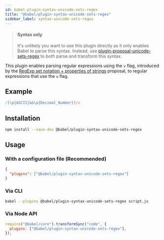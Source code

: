 ```yaml
---
id: babel-plugin-syntax-unicode-sets-regex
title: "@babel/plugin-syntax-unicode-sets-regex"
sidebar_label: syntax-unicode-sets-regex
---
```


> #### Syntax only
>
> It's unlikely you want to use this plugin directly as it only enables Babel to parse this syntax. Instead, use [plugin-proposal-unicode-sets-regex](plugin-proposal-unicode-sets-regex.md) to _both_ parse and transform this syntax.

This plugin enables parsing regular expressions using the `v` flag, introduced by the [RegExp set notation + properties of strings](https://github.com/tc39/proposal-regexp-set-notation) proposal, to regular expressions that use the `u` flag.

## Example

```js
/[\p{ASCII}&&\p{Decimal_Number}]/v
```

## Installation

```sh
npm install --save-dev @babel/plugin-syntax-unicode-sets-regex
```

## Usage

### With a configuration file (Recommended)

```json
{
  "plugins": ["@babel/plugin-syntax-unicode-sets-regex"]
}
```

### Via CLI

```sh
babel --plugins @babel/plugin-syntax-unicode-sets-regex script.js
```

### Via Node API

```javascript
require("@babel/core").transformSync("code", {
  plugins: ["@babel/plugin-syntax-unicode-sets-regex"],
});
```

